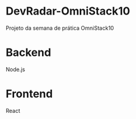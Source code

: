 # DevRadar-OmniStack10
Projeto da semana de prática OmniStack10
# Backend
Node.js

# Frontend
React
